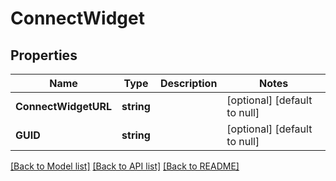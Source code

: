 # ConnectWidget

## Properties
Name | Type | Description | Notes
------------ | ------------- | ------------- | -------------
**ConnectWidgetURL** | **string** |  | [optional] [default to null]
**GUID** | **string** |  | [optional] [default to null]

[[Back to Model list]](../README.md#documentation-for-models) [[Back to API list]](../README.md#documentation-for-api-endpoints) [[Back to README]](../README.md)



